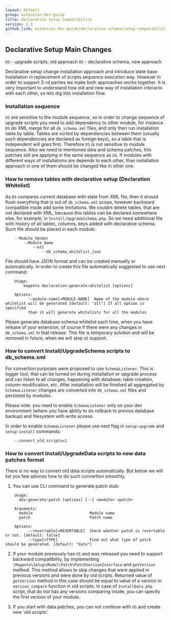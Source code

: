 ```yaml
---
layout: default
group: extension-dev-guide
title: Declarative Setup Compatibility
version: 2.3
github_link: extension-dev-guide/declarative-schema/setup-compatibility.md
---
```


## Declarative Setup Main Changes

`US` - upgrade scripts, old approach
`DS` - declarative schema, new approach

Declarative setup change installation approach and introduce state base installation in replacement of scripts sequence execution way.
However in order to support 3-rd parties we make both approaches works together. It is very important to understand
how old and new way of installation interacts with each other, so lets dig into installation flow.

### Installation sequence

`US` are sensitive to the module sequence, so in order to change sequence of upgrade scripts you need to add dependency to other module, for instance.
`DS` do XML merge for all `db_schema.xml` files, and only then run installation table by table.
Tables are sorted by dependencies between them (usually such dependencies are declared as foreign keys), so a table that is independent will goes first.
Therefore `DS` is not sensitive to module sequence. Also we need to mentioned data and schema patches, this patches
still are applying in the same sequence as `US`.
If modules with different ways of installations are depends to each other, than installation approach in one of them should be changed like in other one.

### How to remove tables with declarative setup (Declaration Whitelist)

As `DS` compares current database with state from XML file, then it should flush everything that is out of `db_schema.xml` scope, however
backward compatible mode add some limitations. We couldnt delete tables, that are not declared with XML, because this tables can be declared somewhere else, for example,
in `Install/UpgradeSchema.php`. So we need additional file with history of all tables, columns, keys added with declarative schema. Such file should be placed
in each module:

```
    --Module_Vendor
        --Module_Name
            --etc
                --db_schema_whitelist.json
```

File should have JSON format and can be created manually or automatically.
In order to create this file automatically suggested to use next command:

```
    Usage:
        magento declaration:generate:whitelist [options]

    Options:
          --module-name[=MODULE-NAME]  Name of the module where whitelist will be generated [default: "all"] If all option is specified
          than it will generate whitelists for all the modules
```

Please generate database schema whitelist each time, when you have release of your extension, of course if there were any changes in `db_schema.xml` in that release.
This file is temporary solution and will be removed in future, when we will stop `US` support.

### How to convert Install/UpgradeSchema scripts to db_schema.xml

For convertion purposes were proposed to use `SchemaListener`. This is logger tool, that can be turned on during installation or upgrade process
and can listen to all changes, happening with database: table creation, column modification, etc.
After installation will be finished all aggregated by `SchemaListener` changes are converted into `db_schema.xml` files and persisted by modules.

Please note: you need to enable `SchemaListener` only on your dev environment (where you have ability to do rollback to previos database backup) and filesystem with write access.

In order to enable `SchemaListener` please use next flag in `setup:upgrade` and `setup:install` commands:

```
    --convert_old_scripts=1
```

### How to convert Install/UpgradeData scripts to new data patches format

There is no way to convert old data scripts automatically. But below we will list you few advices how to do such convertion smoothly.

1. You can use CLI command to generate patch stub:

```
    Usage:
      dev:generate:patch [options] [--] <module> <patch>

    Arguments:
      module                         Module name
      patch                          Patch name

    Options:
          --revertable[=REVERTABLE]  Check whether patch is revertable or not. [default: false]
          --type[=TYPE]              Find out what type of patch should be generated. [default: "data"]
```

2. If your module previously has `US` and was released you need to support backward compatibility, by implementing
`\Magento\Setup\Model\Patch\PatchVersionInterface` and `getVersion` method. This method allows to skip changes that were applied in previous
versions and were done by old scripts. Returned value of `getVersion` method in this case should be equal to value of a version in
`version_compare` function in old scripts. In case of `InstallData.php` script, that do not has any versions comparing inside, you can specify the first version of your module.

3. If you start with data patches, you can not continue with `US` and create new 'old scripts'.
